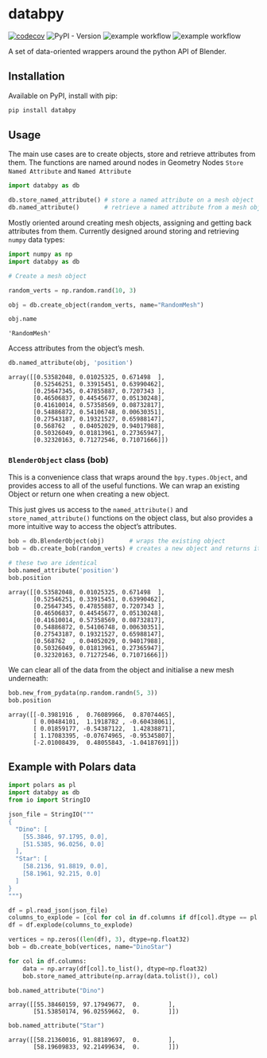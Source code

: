 # databpy


[![codecov](https://codecov.io/gh/BradyAJohnston/databpy/graph/badge.svg?token=KFuu67hzAz)](https://codecov.io/gh/BradyAJohnston/databpy)
![PyPI - Version](https://img.shields.io/pypi/v/databpy.png) ![example
workflow](https://github.com/bradyajohnston/databpy/actions/workflows/tests.yml/badge.svg)
![example
workflow](https://github.com/bradyajohnston/databpy/actions/workflows/ci-cd.yml/badge.svg)

A set of data-oriented wrappers around the python API of Blender.

## Installation

Available on PyPI, install with pip:

``` bash
pip install databpy
```

## Usage

The main use cases are to create objects, store and retrieve attributes
from them. The functions are named around nodes in Geometry Nodes
`Store Named Attribute` and `Named Attribute`

``` python
import databpy as db

db.store_named_attribute() # store a named attribute on a mesh object
db.named_attribute()       # retrieve a named attribute from a mesh object
```

Mostly oriented around creating mesh objects, assigning and getting back
attributes from them. Currently designed around storing and retrieving
`numpy` data types:

``` python
import numpy as np
import databpy as db

# Create a mesh object

random_verts = np.random.rand(10, 3)

obj = db.create_object(random_verts, name="RandomMesh")

obj.name
```

    'RandomMesh'

Access attributes from the object’s mesh.

``` python
db.named_attribute(obj, 'position')
```

    array([[0.53582048, 0.01025325, 0.671498  ],
           [0.52546251, 0.33915451, 0.63990462],
           [0.25647345, 0.47855887, 0.7207343 ],
           [0.46506837, 0.44545677, 0.05130248],
           [0.41610014, 0.57358569, 0.08732817],
           [0.54886872, 0.54106748, 0.00630351],
           [0.27543187, 0.19321527, 0.65988147],
           [0.568762  , 0.04052029, 0.94017988],
           [0.50326049, 0.01813961, 0.27365947],
           [0.32320163, 0.71272546, 0.71071666]])

### `BlenderObject` class (bob)

This is a convenience class that wraps around the `bpy.types.Object`,
and provides access to all of the useful functions. We can wrap an
existing Object or return one when creating a new object.

This just gives us access to the `named_attribute()` and
`store_named_attribute()` functions on the object class, but also
provides a more intuitive way to access the object’s attributes.

``` python
bob = db.BlenderObject(obj)       # wraps the existing object 
bob = db.create_bob(random_verts) # creates a new object and returns it already wrapped

# these two are identical
bob.named_attribute('position')
bob.position
```

    array([[0.53582048, 0.01025325, 0.671498  ],
           [0.52546251, 0.33915451, 0.63990462],
           [0.25647345, 0.47855887, 0.7207343 ],
           [0.46506837, 0.44545677, 0.05130248],
           [0.41610014, 0.57358569, 0.08732817],
           [0.54886872, 0.54106748, 0.00630351],
           [0.27543187, 0.19321527, 0.65988147],
           [0.568762  , 0.04052029, 0.94017988],
           [0.50326049, 0.01813961, 0.27365947],
           [0.32320163, 0.71272546, 0.71071666]])

We can clear all of the data from the object and initialise a new mesh
underneath:

``` python
bob.new_from_pydata(np.random.randn(5, 3))
bob.position
```

    array([[-0.3981916 ,  0.76089966,  0.87074465],
           [ 0.00484101,  1.1918782 , -0.60438061],
           [ 0.01859177, -0.54387122,  1.42838871],
           [ 1.17083395, -0.07674965, -0.95345807],
           [-2.01008439,  0.48055843, -1.04187691]])

## Example with Polars data

``` python
import polars as pl
import databpy as db
from io import StringIO

json_file = StringIO("""
{
  "Dino": [
    [55.3846, 97.1795, 0.0],
    [51.5385, 96.0256, 0.0]
  ],
  "Star": [
    [58.2136, 91.8819, 0.0],
    [58.1961, 92.215, 0.0]
  ]
}
""")

df = pl.read_json(json_file)
columns_to_explode = [col for col in df.columns if df[col].dtype == pl.List(pl.List)]
df = df.explode(columns_to_explode)

vertices = np.zeros((len(df), 3), dtype=np.float32)
bob = db.create_bob(vertices, name="DinoStar")

for col in df.columns:
    data = np.array(df[col].to_list(), dtype=np.float32)
    bob.store_named_attribute(np.array(data.tolist()), col)

bob.named_attribute("Dino")
```

    array([[55.38460159, 97.17949677,  0.        ],
           [51.53850174, 96.02559662,  0.        ]])

``` python
bob.named_attribute("Star")
```

    array([[58.21360016, 91.88189697,  0.        ],
           [58.19609833, 92.21499634,  0.        ]])
